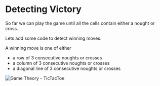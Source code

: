 # Detecting Victory

So far we can play the game until all the cells contain either a nought or cross.

Lets add some code to detect winning moves.

A winning move is one of either

* a row of 3 consecutive noughts or crosses
* a column of 3 consecutive noughts or crosses
* a diagonal line of 3 consecutive noughts or crosses


![Game Theory - TicTacToe](/images/gametheory-tictactoe.jpg)

